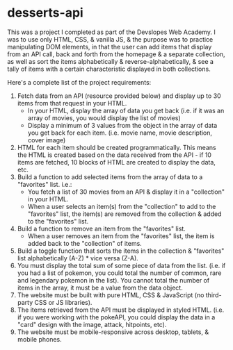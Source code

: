 ﻿# desserts-api
This was a project I completed as part of the Devslopes Web Academy. I was to use only HTML, CSS, & vanilla JS, & the purpose was to practice manipulating DOM elements, in that the user can add items that display from an API call, back and forth from the homepage & a separate collection, as well as sort the items alphabetically & reverse-alphabetically, & see a tally of items with a certain characteristic displayed in both collections.

Here's a complete list of the project requirements:
1. Fetch data from an API (resource provided below) and display up to 30 items from that request in your HTML.
    * In your HTML, display the array of data you get back (i.e. if it was an array of movies, you would display the list of movies)
    * Display a minimum of 3 values from the object in the array of data you get back for each item. (i.e. movie name, movie description, cover image)
2. HTML for each item should be created programmatically. This means the HTML is created based on the data received from the API - if 10 items are fetched, 10 blocks of HTML are created to display the data, etc.
3. Build a function to add selected items from the array of data to a "favorites" list. i.e.:
    * You fetch a list of 30 movies from an API & display it in a "collection" in your HTML.
    * When a user selects an item(s) from the "collection" to add to the "favorites" list, the item(s) are removed from the collection & added to the "favorites" list.
4. Build a function to remove an item from the "favorites" list.
    * When a user removes an item from the "favorites" list, the item is added back to the "collection" of items.
5. Build a toggle function that sorts the items in the collection & "favorites" list alphabetically (A-Z) * vice versa (Z-A).
6. You must display the total sum of some piece of data from the list. (i.e. if you had a list of pokemon, you could total the number of common, rare and legendary pokemon in the list). You cannot total the number of items in the array, it must be a value from the data object.
7. The website must be built with pure HTML, CSS & JavaScript (no third-party CSS or JS libraries).
8. The items retrieved from the API must be displayed in styled HTML. (i.e. if you were working with the pokeAPI, you could display the data in a "card" design with the image, attack, hitpoints, etc).
9. The website must be mobile-responsive across desktop, tablets, & mobile phones.
